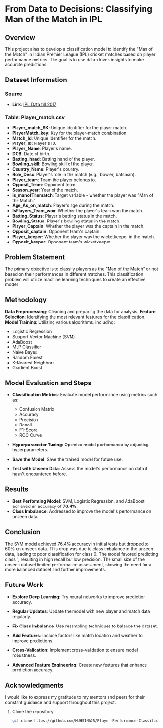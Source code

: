 # From Data to Decisions: Classifying Man of the Match in IPL

## Overview
This project aims to develop a classification model to identify the "Man of the Match" in Indian Premier League (IPL) cricket matches based on player performance metrics. The goal is to use data-driven insights to make accurate predictions.
## Dataset Information
### Source
- **Link**: [IPL Data till 2017](https://data.world/mkhuzaima/ipl-data-till-2017)

### Table: Player_match.csv
- **Player_match_SK**: Unique identifier for the player match.
- **PlayerMatch_key**: Key for the player-match combination.
- **Match_Id**: Unique identifier for the match.
- **Player_Id**: Player's ID.
- **Player_Name**: Player's name.
- **DOB**: Date of birth.
- **Batting_hand**: Batting hand of the player.
- **Bowling_skill**: Bowling skill of the player.
- **Country_Name**: Player's country.
- **Role_Desc**: Player's role in the match (e.g., bowler, batsman).
- **Player_team**: Team the player belongs to.
- **Opposit_Team**: Opponent team.
- **Season_year**: Year of the match.
- **is_manofThematch**: Target variable - whether the player was "Man of the Match."
- **Age_As_on_match**: Player's age during the match.
- **IsPlayers_Team_won**: Whether the player's team won the match.
- **Batting_Status**: Player's batting status in the match.
- **Bowling_Status**: Player's bowling status in the match.
- **Player_Captain**: Whether the player was the captain in the match.
- **Opposit_captain**: Opponent team's captain.
- **Player_keeper**: Whether the player was the wicketkeeper in the match.
- **Opposit_keeper**: Opponent team's wicketkeeper.


## Problem Statement
The primary objective is to classify players as the "Man of the Match" or not based on their performances in different matches. This classification problem will utilize machine learning techniques to create an effective model.

## Methodology
**Data Preprocessing**: Cleaning and preparing the data for analysis.
**Feature Selection**: Identifying the most relevant features for the classification.
**Model Training**: Utilizing various algorithms, including:
   - Logistic Regression
   - Support Vector Machine (SVM)
   - AdaBoost
   - MLP Classifier
   - Naive Bayes
   - Random Forest
   - K-Nearest Neighbors
   - Gradient Boost
##  Model Evaluation and Steps

- **Classification Metrics**: Evaluate model performance using metrics such as:
  - Confusion Matrix
  - Accuracy
  - Precision
  - Recall
  - F1-Score
  - ROC Curve

- **Hyperparameter Tuning**: Optimize model performance by adjusting hyperparameters.

- **Save the Model**: Save the trained model for future use.

- **Test with Unseen Data**: Assess the model's performance on data it hasn't encountered before.



## Results
- **Best Performing Model**: SVM, Logistic Regression, and AdaBoost achieved an accuracy of **76.4%**.
- **Class Imbalance**: Addressed to improve the model's performance on unseen data.
## Conclusion

The SVM model achieved 76.4% accuracy in initial tests but dropped to 60% on unseen data. This drop was due to class imbalance in the unseen data, leading to poor classification for class 0. The model favored predicting class 1, resulting in high recall but low precision. The small size of the unseen dataset limited performance assessment, showing the need for a more balanced dataset and further improvements.



##  Future Work
- **Explore Deep Learning**: Try neural networks to improve prediction accuracy.
  
- **Regular Updates**: Update the model with new player and match data regularly.

- **Fix Class Imbalance**: Use resampling techniques to balance the dataset.

- **Add Features**: Include factors like match location and weather to improve predictions.

- **Cross-Validation**: Implement cross-validation to ensure model robustness.

- **Advanced Feature Engineering**: Create new features that enhance prediction accuracy.

## Acknowledgments
I would like to express my gratitude to my mentors and peers for their constant guidance and support throughout this project.

1. Clone the repository:
   ```bash
   git clone https://github.com/MUHSINA25/Player-Performance-Classification-in-Cricket.git



